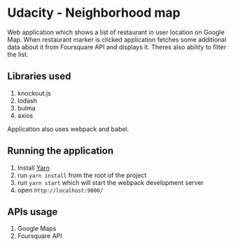 Udacity - Neighborhood map
============

Web application which shows a list of restaurant in user location on Google Map.
When restaurant marker is clicked application fetches some additional data about it from Foursquare API and displays it.
Theres also ability to filter the list.

## Libraries used
1. knockout.js
2. lodash
3. bulma 
4. axios

Application also uses webpack and babel.

## Running the application
1. Install [Yarn](https://yarnpkg.com/lang/en/)
2. run ```yarn install``` from the root of the project
3. run ```yarn start``` which will start the webpack development server
4. open ```http://localhost:9000/```

## APIs usage
1. Google Maps 
2. Foursquare API